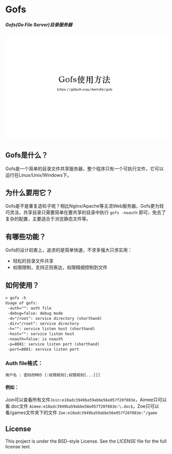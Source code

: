 Gofs
====

##### Gofs(Go File Server)目录服务器
![Gofs](usage.gif)

## Gofs是什么？

Gofs是一个简单的目录文件共享服务器，整个程序只有一个可执行文件，它可以运行在Linux/Unix/Windows下。

## 为什么要用它？

Gofs是不是重复造轮子呢？相比Nginx/Apache等主流Web服务器，Gofs更为轻巧灵活，共享目录只需要简单在要共享的目录中执行 `gofs -noauth` 即可，免去了复杂的配置，主要适合于浏览静态文件等。

## 有哪些功能？

Gofs的设计初衷上，追求的是简单快速，不求多强大只求实用：
- 轻松的目录文件共享
- 权限限制，支持正则表达，权限精细控制到文件

## 如何使用？

```
> gofs -h 
Usage of gofs: 
 -auth="": auth file 
 -debug=false: debug mode 
 -d="/root": service directory (shorthand) 
 -dir="/root": service directory 
 -h="": service listen host (shorthand) 
 -host="": service listen host 
 -noauth=false: is noauth 
 -p=8081: service listen port (shorthand) 
 -port=8081: service listen port
```

### Auth file格式：

```
用户名 : 密码的MD5 [:权限规则[;权限规则[...]]] 
```

#### 例如：

Join可以查看所有文件`Join:e10adc3949ba59abbe56e057f20f883e`，Aimee只可以看.doc文件 `Aimee:e10adc3949ba59abbe56e057f20f883e:\.doc$`，Zoe只可以看/games文件夹下的文件 `Zoe:e10adc3949ba59abbe56e057f20f883e:^/game`

## License

This project is under the BSD-style License. See the LICENSE file for the full license text.
